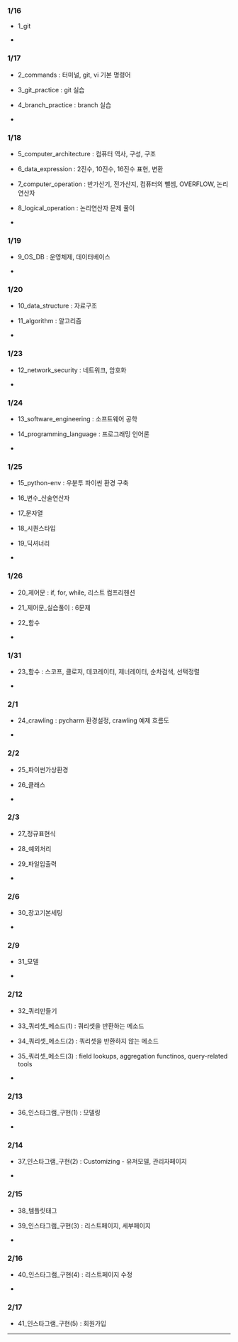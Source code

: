 ### 1/16
- 1_git

-

### 1/17
- 2_commands : 터미널, git, vi 기본 명령어  
- 3_git_practice : git 실습
- 4_branch_practice : branch 실습

-

### 1/18
- 5_computer_architecture : 컴퓨터 역사, 구성, 구조
- 6_data_expression : 2진수, 10진수, 16진수 표현, 변환
- 7_computer_operation : 반가산기, 전가산지, 컴퓨터의 뺄셈, OVERFLOW, 논리연산자  
- 8_logical_operation : 논리연산자 문제 풀이  

-

### 1/19  
- 9_OS_DB : 운영체제, 데이터베이스  

-

### 1/20  
- 10_data_structure : 자료구조  
- 11_algorithm : 알고리즘  

-

### 1/23
- 12_network_security : 네트워크, 암호화   

-

### 1/24
- 13_software_engineering : 소프트웨어 공학  
- 14_programming_language : 프로그래밍 언어론

-

### 1/25
- 15_python-env : 우분투 파이썬 환경 구축
- 16_변수_산술연산자
- 17_문자열
- 18_시퀀스타입
- 19_딕셔너리

-

### 1/26

- 20_제어문 : if, for, while, 리스트 컴프리헨션
- 21_제어문_실습풀이 : 6문제
- 22_함수

-

### 1/31

- 23_함수 : 스코프, 클로저, 데코레이터, 제너레이터, 순차검색, 선택정렬

-

### 2/1

- 24_crawling : pycharm 환경설정, crawling 예제 흐름도

-

### 2/2 

- 25_파이썬가상환경
- 26_클래스

-

### 2/3

- 27_정규표현식 
- 28_예외처리
- 29_파일입출력

-

### 2/6
- 30_장고기본세팅

-

### 2/9
- 31_모델

-

### 2/12
- 32_쿼리만들기
- 33_쿼리셋_메소드(1) : 쿼리셋을 반환하는 메소드
- 34_쿼리셋_메소드(2) : 쿼리셋을 반환하지 않는 메소드
- 35_쿼리셋_메소드(3) : field lookups, aggregation functinos, query-related tools

-

### 2/13
- 36_인스타그램_구현(1) : 모델링 

-

### 2/14
- 37_인스타그램_구현(2) : Customizing - 유저모델, 관리자페이지

-

### 2/15
- 38_템플릿태그
- 39_인스타그램_구현(3) : 리스트페이지, 세부페이지

-

### 2/16
- 40_인스타그램_구현(4) : 리스트페이지 수정

-

### 2/17
- 41_인스타그램_구현(5) : 회원가입

---
